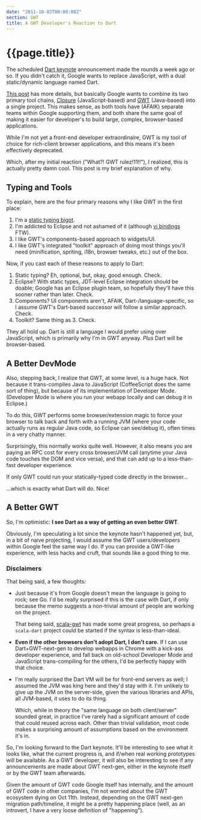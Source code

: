 ```yaml
---
date: "2011-10-03T00:00:00Z"
section: GWT
title: A GWT Developer's Reaction to Dart
---
```


{{page.title}}
==============

The scheduled [Dart keynote](http://gotocon.com/aarhus-2011/presentation/Opening%20Keynote:%20Dart,%20a%20new%20programming%20language%20for%20structured%20web%20programming) announcement made the rounds a week ago or so. If you didn't catch it, Google wants to replace JavaScript, with a dual static/dynamic language named Dart.

[This post](http://markmail.org/message/uro3jtoitlmq6x7t) has more details, but basically Google wants to combine its two primary tool chains, [Closure](http://code.google.com/closure/) (JavaScript-based) and [GWT](http://code.google.com/webtoolkit/) (Java-based) into a single project. This makes sense, as both tools have (AFAIK) separate teams within Google supporting them, and both share the same goal of making it easier for developer's to build large, complex, browser-based applications.

While I'm not yet a front-end developer extraordinaire, GWT is my tool of choice for rich-client browser applications, and this means it's been effectively deprecated.

Which, after my initial reaction ("What?! GWT rulez!11!!"), I realized, this is actually pretty damn cool. This post is my brief explanation of why.

Typing and Tools
----------------

To explain, here are the four primary reasons why I like GWT in the first place:

1. I'm a [static typing bigot](http://draconianoverlord.com/2010/11/24/why-im-a-static-typing-bigot.html).
2. I'm addicted to Eclipse and not ashamed of it (although [vi bindings](http://www.viplugin.com/viplugin/) FTW).
3. I like GWT's components-based approach to widgets/UI.
4. I like GWT's integrated "toolkit" approach of doing most things you'll need (minification, spriting, i18n, browser tweaks, etc.) out of the box.

Now, if you cast each of these reasons to apply to Dart:

1. Static typing? Eh, optional, but, okay, good enough. Check.
2. Eclipse? With static types, JDT-level Eclipse integration should be doable; Google has an Eclipse plugin team, so hopefully they'll have this sooner rather than later. Check.
3. Components? UI components aren't, AFAIK, Dart-/language-specific, so I assume GWT's Dart-based successor will follow a similar approach. Check.
4. Toolkit? Same thing as 3. Check.

They all hold up. Dart is still a language I would prefer using over JavaScript, which is primarily why I'm in GWT anyway. *Plus* Dart will be browser-based.

A Better DevMode
----------------

Also, stepping back, I realize that GWT, at some level, is a huge hack. Not because it trans-compiles Java to JavaScript (CoffeeScript does the same sort of thing), but because of its implementation of Developer Mode. (Developer Mode is where you run your webapp locally and can debug it in Eclipse.)

To do this, GWT performs some browser/extension magic to force your browser to talk back and forth with a running JVM (where your code actually runs as regular Java code, so Eclipse can see/debug it), often times in a very chatty manner.  

Surprisingly, this normally works quite well. However, it also means you are paying an RPC cost for every cross browser/JVM call (anytime your Java code touches the DOM and vice versa), and that can add up to a less-than-fast developer experience.

If only GWT could run your statically-typed code directly in the browser...

...which is exactly what Dart will do. Nice!

A Better GWT
------------

So, I'm optimistic: **I see Dart as a way of getting an even better GWT**.

Obviously, I'm speculating a lot since the keynote hasn't happened yet, but, in a bit of naive projecting, I would assume the GWT users/developers within Google feel the same way I do. If you can provide a GWT-like experience, with less hacks and cruft, that sounds like a good thing to me.

### Disclaimers

That being said, a few thoughts:

* Just because it's from Google doesn't mean the language is going to rock; see Go. I'd be really surprised if this is the case with Dart, if only because the memo suggests a non-trivial amount of people are working on the project.

  That being said, [scala-gwt](http://scalagwt.github.com/) has made some great progress, so perhaps a `scala-dart` project could be started if the syntax is less-than-ideal.

* **Even if the other browsers don't adopt Dart, I don't care.** If I can use Dart+GWT-next-gen to develop webapps in Chrome with a kick-ass developer experience, and fall back on old-school Developer Mode and JavaScript trans-compiling for the others, I'd be perfectly happy with that choice.

* I'm really surprised the Dart VM will be for front-end servers as well; I assumed the JVM was king here and they'd stay with it. I'm unlikely to give up the JVM on the server-side, given the various libraries and APIs, all JVM-based, it uses to do its thing.

  Which, while in theory the "same language on both client/server" sounded great, in practice I've rarely had a significant amount of code that could reused across each. Other than trivial validation, most code makes a surprising amount of assumptions based on the environment it's in.

So, I'm looking forward to the Dart keynote. It'll be interesting to see what it looks like, what the current progress is, and if/when real working prototypes will be available. As a GWT developer, it will also be interesting to see if any announcements are made about GWT next-gen, either in the keynote itself or by the GWT team afterwards.

Given the amount of GWT code Google itself has internally, and the amount of GWT code in other companies, I'm not worried about the GWT ecosystem dying on Oct 11th. Instead, depending on the GWT next-gen migration path/timeline, it might be a pretty happening place (well, as an introvert, I have a very loose definition of "happening").

